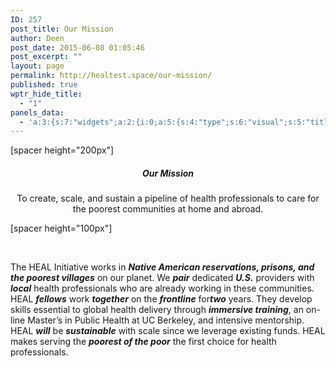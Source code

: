 ```yaml
---
ID: 257
post_title: Our Mission
author: Deen
post_date: 2015-06-08 01:05:46
post_excerpt: ""
layout: page
permalink: http://healtest.space/our-mission/
published: true
wptr_hide_title:
  - "1"
panels_data:
  - 'a:3:{s:7:"widgets";a:2:{i:0;a:5:{s:4:"type";s:6:"visual";s:5:"title";s:0:"";s:4:"text";s:264:"<p>[spacer height="200px"]</p><h5 style="text-align: center;">Our Mission</h5><p style="text-align: center;">To create, scale, and sustain a pipeline of health professionals to care for the poorest communities at home and abroad.</p><p>[spacer height="100px"]</p>";s:6:"filter";s:1:"1";s:11:"panels_info";a:5:{s:5:"class";s:30:"WP_Widget_Black_Studio_TinyMCE";s:4:"grid";i:0;s:4:"cell";i:0;s:2:"id";i:0;s:5:"style";a:3:{s:10:"background";s:7:"#ffffff";s:27:"background_image_attachment";i:567;s:18:"background_display";s:5:"cover";}}}i:1;a:5:{s:4:"type";s:6:"visual";s:5:"title";s:0:"";s:4:"text";s:934:"<p> </p><p>The HEAL Initiative works in <strong><em>Native American reservations, prisons, and the poorest villages</em></strong> on our planet. We <strong><em>pair</em></strong> dedicated <strong><em>U.S.</em></strong> providers with <strong><em>local</em></strong> health professionals who are already working in these communities. HEAL <strong><em>fellows</em></strong> work <strong><em>together</em></strong> on the <strong><em>frontline</em></strong> for<strong><em>two</em></strong> years. They develop skills essential to global health delivery through <strong><em>immersive training</em></strong>, an on-line Master’s in Public Health at UC Berkeley, and intensive mentorship. HEAL <strong><em>will</em></strong> be <strong><em>sustainable</em></strong> with scale since we leverage existing funds. HEAL makes serving the <strong><em>poorest of the poor</em></strong> the first choice for health professionals.</p><p> </p>";s:6:"filter";s:1:"1";s:11:"panels_info";a:6:{s:5:"class";s:30:"WP_Widget_Black_Studio_TinyMCE";s:3:"raw";b:0;s:4:"grid";i:0;s:4:"cell";i:0;s:2:"id";i:1;s:5:"style";a:3:{s:7:"padding";s:4:"2.5%";s:10:"background";s:7:"#ffffff";s:18:"background_display";s:5:"cover";}}}}s:5:"grids";a:1:{i:0;a:2:{s:5:"cells";i:1;s:5:"style";a:3:{s:11:"row_stretch";s:14:"full-stretched";s:10:"background";s:7:"#e6e6e6";s:18:"background_display";s:4:"tile";}}}s:10:"grid_cells";a:1:{i:0;a:2:{s:4:"grid";i:0;s:6:"weight";i:1;}}}'
---
```

<p>[spacer height="200px"]</p><h5 style="text-align: center;">Our Mission</h5><p style="text-align: center;">To create, scale, and sustain&nbsp;a pipeline of health professionals to care for the poorest communities at home and abroad.</p><p>[spacer height="100px"]</p><p>&nbsp;</p><p>The HEAL Initiative works in <strong><em>Native American reservations, prisons, and the poorest villages</em></strong> on our planet. We <strong><em>pair</em></strong> dedicated <strong><em>U.S.</em></strong> providers with <strong><em>local</em></strong> health professionals who are already working in these communities. HEAL <strong><em>fellows</em></strong> work <strong><em>together</em></strong> on the <strong><em>frontline</em></strong> for<strong><em>two</em></strong> years. They develop skills essential to global health delivery through <strong><em>immersive training</em></strong>, an on-line Master’s in Public Health at UC Berkeley, and intensive mentorship. HEAL <strong><em>will</em></strong> be <strong><em>sustainable</em></strong> with scale since we leverage existing funds. HEAL makes serving the <strong><em>poorest of the poor</em></strong> the first choice for health professionals.</p><p>&nbsp;</p>